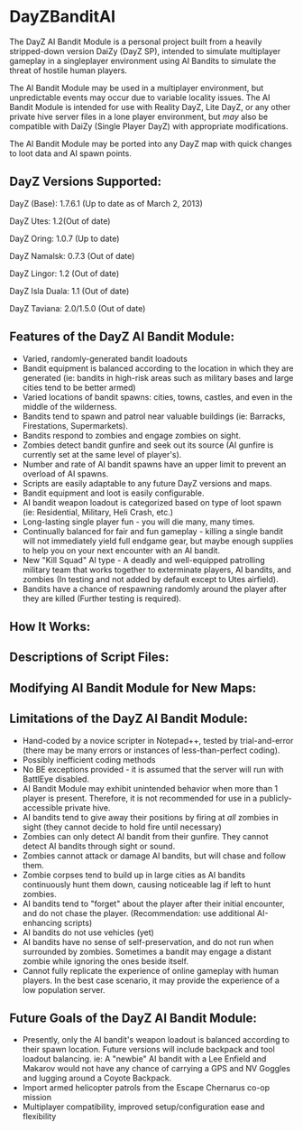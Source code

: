DayZBanditAI
============

The DayZ AI Bandit Module is a personal project built from a heavily stripped-down version DaiZy (DayZ SP), intended to simulate multiplayer gameplay in a singleplayer environment using AI Bandits to simulate the threat of hostile human players. 

The AI Bandit Module may be used in a multiplayer environment, but unpredictable events may occur due to variable locality issues. The AI Bandit Module is intended for use with Reality DayZ, Lite DayZ, or any other private hive server files in a lone player environment, but 
*may* also be compatible with DaiZy (Single Player DayZ) with appropriate modifications. 

The AI Bandit Module may be ported into any DayZ map with quick changes to loot data and AI spawn points.


DayZ Versions Supported:
------------------------------------
DayZ (Base): 1.7.6.1 (Up to date as of March 2, 2013)

DayZ Utes: 1.2(Out of date)

DayZ Oring: 1.0.7 (Up to date)

DayZ Namalsk: 0.7.3 (Out of date)

DayZ Lingor: 1.2 (Out of date)

DayZ Isla Duala: 1.1 (Out of date)

DayZ Taviana: 2.0/1.5.0 (Out of date)

Features of the DayZ AI Bandit Module:
---------------------------------------
* Varied, randomly-generated bandit loadouts
* Bandit equipment is balanced according to the location in which they are generated (ie: bandits in high-risk areas such as military bases and large cities tend to be better armed)
* Varied locations of bandit spawns: cities, towns, castles, and even in the middle of the wilderness.
* Bandits tend to spawn and patrol near valuable buildings (ie: Barracks, Firestations, Supermarkets).
* Bandits respond to zombies and engage zombies on sight.
* Zombies detect bandit gunfire and seek out its source (AI gunfire is currently set at the same level of player's).
* Number and rate of AI bandit spawns have an upper limit to prevent an overload of AI spawns.
* Scripts are easily adaptable to any future DayZ versions and maps.
* Bandit equipment and loot is easily configurable. 
* AI bandit weapon loadout is categorized based on type of loot spawn (ie: Residential, Military, Heli Crash, etc.)
* Long-lasting single player fun - you will die many, many times.
* Continually balanced for fair and fun gameplay - killing a single bandit will not immediately yield full endgame gear, but maybe enough supplies to help you on your next encounter with an AI bandit.
* New "Kill Squad" AI type - A deadly and well-equipped patrolling military team that works together to exterminate players, AI bandits, and zombies (In testing and not added by default except to Utes airfield).
* Bandits have a chance of respawning randomly around the player after they are killed (Further testing is required).

How It Works:
---------------------------------------

Descriptions of Script Files:
---------------------------------------

Modifying AI Bandit Module for New Maps:
---------------------------------------

Limitations of the DayZ AI Bandit Module:
-----------------------------------------
* Hand-coded by a novice scripter in Notepad++, tested by trial-and-error (there may be many errors or instances of less-than-perfect coding).
* Possibly inefficient coding methods
* No BE exceptions provided - it is assumed that the server will run with BattlEye disabled.
* AI Bandit Module may exhibit unintended behavior when more than 1 player is present. Therefore, it is not recommended for use in a publicly-accessible private hive.
* AI bandits tend to give away their positions by firing at *all* zombies in sight (they cannot decide to hold fire until necessary)
* Zombies can only detect AI bandit from their gunfire. They cannot detect AI bandits through sight or sound.
* Zombies cannot attack or damage AI bandits, but will chase and follow them.
* Zombie corpses tend to build up in large cities as AI bandits continuously hunt them down, causing noticeable lag if left to hunt zombies.
* AI bandits tend to "forget" about the player after their initial encounter, and do not chase the player. (Recommendation: use additional AI-enhancing scripts)
* AI bandits do not use vehicles (yet)
* AI bandits have no sense of self-preservation, and do not run when surrounded by zombies. Sometimes a bandit may engage a distant zombie while ignoring the ones beside itself.
* Cannot fully replicate the experience of online gameplay with human players. In the best case scenario, it may provide the experience of a low population server.

Future Goals of the DayZ AI Bandit Module:
-----------------------------------------
* Presently, only the AI bandit's weapon loadout is balanced according to their spawn location. Future versions will include backpack and tool loadout balancing. ie: A "newbie" AI bandit with a Lee Enfield and Makarov would not have any chance of carrying a GPS and NV Goggles and lugging around a Coyote Backpack.
* Import armed helicopter patrols from the Escape Chernarus co-op mission
* Multiplayer compatibility, improved setup/configuration ease and flexibility